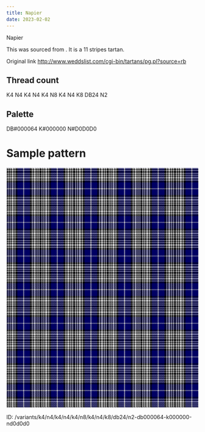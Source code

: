 ```yaml
---
title: Napier
date: 2023-02-02
---
```

Napier

This was sourced from <no value>.  It is a 11 stripes tartan.

Original link http://www.weddslist.com/cgi-bin/tartans/pg.pl?source=rb

## Thread count
K4 N4 K4 N4 K4 N8 K4 N4 K8 DB24 N2

## Palette
DB#000064 K#000000 N#D0D0D0

# Sample pattern

![Tartan detail](tartan.png "K4 N4 K4 N4 K4 N8 K4 N4 K8 DB24 N2 tartan")

ID: /variants/k4/n4/k4/n4/k4/n8/k4/n4/k8/db24/n2-db000064-k000000-nd0d0d0